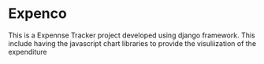 # Expenco
This is a Expennse Tracker project developed using django framework. This include having the javascript chart libraries to provide the visuliization of the expenditure
